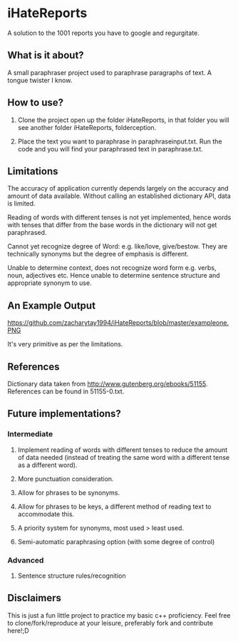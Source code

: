 # iHateReports
A solution to the 1001 reports you have to google and regurgitate.

## What is it about?
A small paraphraser project used to paraphrase paragraphs of text. A tongue twister I know.

## How to use?
1. Clone the project open up the folder iHateReports, in that folder you will 
see another folder iHateReports, folderception.

2. Place the text you want to paraphrase in paraphraseinput.txt. Run the code and you will find your paraphrased text in paraphrase.txt.

## Limitations
The accuracy of application currently depends largely on the accuracy and amount of data available. 
Without calling an established dictionary API, data is limited.

Reading of words with different tenses is not yet implemented, hence words with tenses that differ from the base words in the dictionary
will not get paraphrased.

Cannot yet recognize degree of Word: e.g. like/love, give/bestow. They are technically synonyms but the degree of emphasis is different.

Unable to determine context, does not recognize word form e.g. verbs, noun, adjectives etc. Hence unable to determine sentence structure and appropriate synonym to use.

## An Example Output
https://github.com/zacharytay1994/iHateReports/blob/master/exampleone.PNG

It's very primitive as per the limitations.

## References
Dictionary data taken from http://www.gutenberg.org/ebooks/51155. References can be found in 51155-0.txt.

## Future implementations?
### Intermediate 
1. Implement reading of words with different tenses to reduce the amount of data needed (instead of treating the same word with
a different tense as a different word).

2. More punctuation consideration.

3. Allow for phrases to be synonyms.

4. Allow for phrases to be keys, a different method of reading text to accommodate this.

5. A priority system for synonyms, most used > least used.

6. Semi-automatic paraphrasing option (with some degree of control)
### Advanced
1. Sentence structure rules/recognition
## Disclaimers
This is just a fun little project to practice my basic c++ proficiency. Feel free to clone/fork/reproduce at your leisure, preferably fork and contribute here!;D
